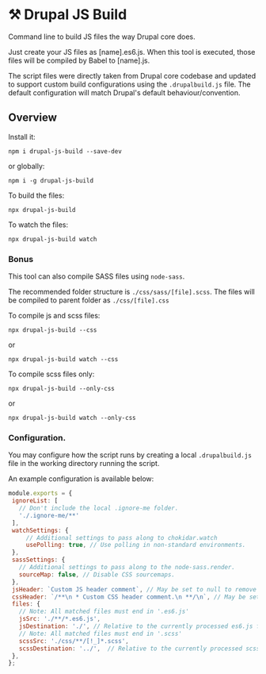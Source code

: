 # ⚒ Drupal JS Build

Command line to build JS files the way Drupal core does.

Just create your JS files as [name].es6.js. When this tool is executed, those files will be compiled by Babel to [name].js.

The script files were directly taken from Drupal core codebase and updated to 
support custom build configurations using the `.drupalbuild.js` file. 
The default configuration will match Drupal's default behaviour/convention.

## Overview

Install it:

```
npm i drupal-js-build --save-dev
```

or globally:

```
npm i -g drupal-js-build
```

To build the files:

```
npx drupal-js-build
```

To watch the files:

```
npx drupal-js-build watch
```

### Bonus
This tool can also compile SASS files using `node-sass`. 

The recommended folder structure is `./css/sass/[file].scss`. The files will be compiled to parent folder as `./css/[file].css`

To compile js and scss files:

```
npx drupal-js-build --css
```

or

```
npx drupal-js-build watch --css
```

To compile scss files only:

```
npx drupal-js-build --only-css
```

or

```
npx drupal-js-build watch --only-css
```

### Configuration.

You may configure how the script runs by creating a local `.drupalbuild.js` file
in the working directory running the script.

An example configuration is available below:
 
 ```javascript
module.exports = {
  ignoreList: [
    // Don't include the local .ignore-me folder.
    './.ignore-me/**'
  ],
  watchSettings: {
      // Additional settings to pass along to chokidar.watch
      usePolling: true, // Use polling in non-standard environments.
  },
  sassSettings: {
    // Additional settings to pass along to the node-sass.render.
    sourceMap: false, // Disable CSS sourcemaps.
  },
  jsHeader: `Custom JS header comment`, // May be set to null to remove the header.
  cssHeader: `/**\n * Custom CSS header comment.\n **/\n`, // May be set to null to remove the header.
  files: {
    // Note: All matched files must end in '.es6.js'
    jsSrc: './**/*.es6.js',
    jsDestination: './', // Relative to the currently processed es6.js file.
    // Note: All matched files must end in '.scss'
    scssSrc: './css/**/[!_]*.scss', 
    scssDestination: '../',  // Relative to the currently processed scss file.
  },
};
```
